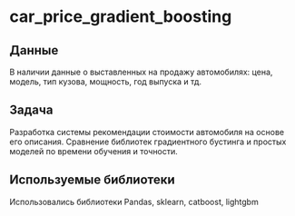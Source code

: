 # car_price_gradient_boosting

## Данные

В наличии данные о выставленных на продажу автомобилях: цена, модель, тип кузова, мощность, год выпуска и тд.

## Задача

Разработка системы рекомендации стоимости автомобиля на основе его описания.
Сравнение библиотек градиентного бустинга и простых моделей по времени обучения и точности. 



## Используемые библиотеки

Использовались библиотеки Pandas, sklearn, catboost, lightgbm
